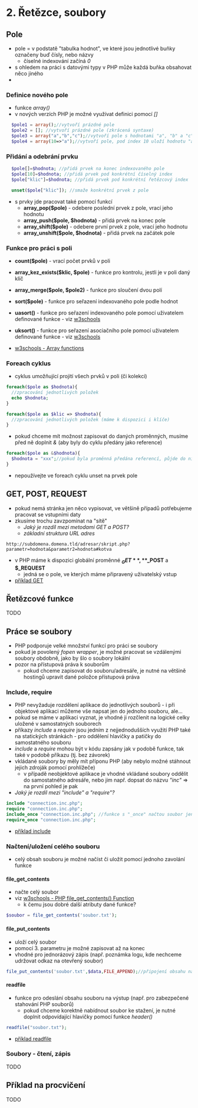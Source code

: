 # 2. Řetězce, soubory

## Pole
* pole = v podstatě "tabulka hodnot", ve které jsou jednotlivé buňky označeny buď čísly, nebo názvy
  * číselné indexování začíná *0*
* s ohledem na práci s datovými typy v PHP může každá buňka obsahovat něco jiného
*
### Definice nového pole
* funkce *array()*
* v nových verzích PHP je možné využívat definici pomocí *[]*
```php
  $pole1 = array();//vytvoří prázdné pole
  $pole2 = []; //vytvoří prázdné pole (zkrácená syntaxe)
  $pole3 = array("a","b","c");//vytvoří pole s hodnotami "a", "b" a "c", uloženými pod číselnými indexy
  $pole4 = array(10=>"a");//vytvoří pole, pod index 10 uloží hodnotu "a"
```

### Přidání a odebrání prvku
```php
  $pole[]=$hodnota; //přidá prvek na konec indexovaného pole
  $pole[10]=$hodnota; //přidá prvek pod konkrétní číselný index
  $pole["klic"]=$hodnota; //přidá prvek pod konkrétní řetězcový index

  unset($pole["klic"]); //smaže konkrétní prvek z pole
```
* s prvky jde pracovat také pomocí funkcí
  * **array_pop($pole)** - odebere poslední prvek z pole, vrací jeho hodnotu
  * **array_push($pole, $hodnota)** - přidá prvek na konec pole
  * **array_shift($pole)**  - odebere první prvek z pole, vrací jeho hodnotu
  * **array_unshift($pole, $hodnota)** - přidá prvek na začátek pole

### Funkce pro práci s poli
* **count($pole)** - vrací počet prvků v poli
* **array_kez_exists($klic, $pole)** - funkce pro kontrolu, jestli je v poli daný klíč
* **array_merge($pole, $pole2)** - funkce pro sloučení dvou polí
* **sort($pole)** - funkce pro seřazení indexovaného pole podle hodnot
* **uasort()** - funkce pro seřazení indexovaného pole pomocí uživatelem definované funkce - viz [w3schools](http://www.w3schools.com/php/func_array_uasort.asp)
* **uksort()** - funkce pro seřazení asociačního pole pomocí uživatelem definované funkce - viz [w3schools](http://www.w3schools.com/php/func_array_uksort.asp)

* [w3schools - Array functions](http://www.w3schools.com/php/php_ref_array.asp)

### Foreach cyklus
* cyklus umožňující projití všech prvků v poli (či kolekci)
```php
foreach($pole as $hodnota){
  //zpracování jednotlivých položek
  echo $hodnota;
}

foreach($pole as $klic => $hodnota){
  //zpracování jednotlivých položek (máme k dispozici i klíče)
}
```
* pokud chceme mít možnost zapisovat do daných proměnných, musíme před ně doplnit *&* (aby byly do cyklu předány jako reference)
```php
foreach($pole as &$hodnota){
  $hodnota = "xxx";//pokud byla proměnná předána referencí, půjde do ní zapisovat
}
```
* nepoužívejte ve foreach cyklu unset na prvek pole

## GET, POST, REQUEST
* pokud nemá stránka jen něco vypisovat, ve většině případů potřebujeme pracovat se vstupními daty
* zkusíme trochu zavzpomínat na "sítě"
  * *Jaký je rozdíl mezi metodami GET a POST?*
  * *základní struktura URL adres*
```
http://subdomena.domena.tld/adresar/skript.php?parametr=hodnota&parametr2=hodnota#kotva
```
* v PHP máme k dispozici globální proměnné **$_GET**, **$_POST** a **$_REQUEST**
  * jedná se o pole, ve kterých máme připravený uživatelský vstup
* [příklad GET](./get.php)

## Řetězcové funkce
TODO

## Práce se soubory
* PHP podporuje velké množství funkcí pro práci se soubory
* pokud je povolený *fopen wrapper*, je možné pracovat se vzdálenými soubory obdobně, jako by šlo o soubory lokální
* pozor na přístupová práva k souborům
  * pokud chceme zapisovat do souboru/adresáře, je nutné na většině hostingů upravit dané položce přístupová práva

### Include, require
* PHP nevyžaduje rozdělení aplikace do jednotlivých souborů - i při objektové aplikaci můžeme vše napsat jen do jednoho souboru, ale...
* pokud se máme v aplikaci vyznat, je vhodné ji rozčlenit na logické celky uložené v samostatných souborech
* příkazy *include* a *require* jsou jedním z nejjednodušších využití PHP také na statických stránkách - pro oddělení hlavičky a patičky do samostatného souboru
* *include* a *require* mohou být v kódu zapsány jak v podobě funkce, tak také v podobě příkazu (tj. bez závorek)
* vkládané soubory by měly mít příponu PHP (aby nebylo možné stáhnout jejich zdroják pomocí prohlížeče)
  * v případě neobjektové aplikace je vhodné vkládané soubory oddělit do samostatného adresáře, nebo jim např. dopsat do názvu *"inc"* => na první pohled je pak
* *Jaký je rozdíl mezi "include" a "require"?*
```php
include "connection.inc.php";
require "connection.inc.php";
include_once "connection.inc.php"; //funkce s "_once" načtou soubor jen v tom případě, že dosud nebyl načten
require_once "connection.inc.php";
```
* [příklad include](./include/index.php)

### Načtení/uložení celého souboru
* celý obsah souboru je možné načíst či uložit pomocí jednoho zavolání funkce

#### file_get_contents
* načte celý soubor
* viz [w3schools - PHP file_get_contents() Function](http://www.w3schools.com/php/func_filesystem_file_get_contents.asp)
  * k čemu jsou dobré další atributy dané funkce?
```php
$soubor = file_get_contents('soubor.txt');
```
#### file_put_contents
* uloží celý soubor
* pomocí 3. parametru je možné zapisovat až na konec
* vhodné pro jednorázový zápis (např. poznámka logu, kde nechceme udržovat odkaz na otevřený soubor)
```php
file_put_contents('soubor.txt',$data,FILE_APPEND);//připojení obsahu na konec souboru
```

#### readfile
* funkce pro odeslání obsahu souboru na výstup (např. pro zabezpečené stahování PHP souborů)
  * pokud chceme korektně nabídnout soubor ke stažení, je nutné doplnit odpovídající hlavičky pomocí funkce *header()*
```php
readfile("soubor.txt");
```
* [příklad readfile](./readfile/index.php)

### Soubory - čtení, zápis
TODO

## Příklad na procvičení
TODO